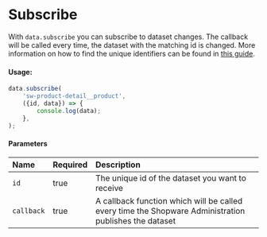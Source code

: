# Subscribe

With `data.subscribe` you can subscribe to dataset changes. The callback will be called every time, the dataset with the matching id is changed. 
More information on how to find the unique identifiers can be found in [this guide](../../internals/datahandling.md).

#### Usage:  
```ts
data.subscribe(
    'sw-product-detail__product',
    ({id, data}) => {
        console.log(data);
    },
);
```

#### Parameters
| Name                 | Required | Description                                                                                           |
| :------------------- | :------- | :---------------------------------------------------------------------------------------------------- |
| `id`                 | true     | The unique id of the dataset you want to receive                                                      |
| `callback`           | true     | A callback function which will be called every time the Shopware Administration publishes the dataset |
